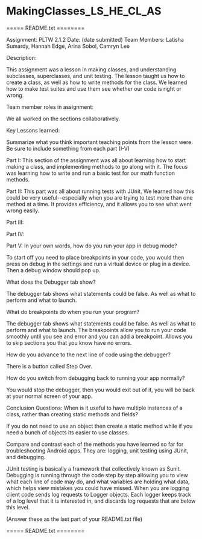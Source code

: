 # MakingClasses_LS_HE_CL_AS
===== README.txt ========

Assignment: PLTW 2.1.2
Date: (date submitted)
Team Members: Latisha Sumardy, Hannah Edge, Arina Sobol, Camryn Lee 

Description:

This assignment was a lesson in making classes, and understanding subclasses, superclasses, and unit testing. The lesson taught us how to create a class, as well as how to write methods for the class. We learned how to make test suites and use them see whether our code is right or wrong. 

Team member roles in assignment: 

We all worked on the sections collaboratively.

Key Lessons learned:

Summarize what you think important teaching points from the lesson were.  Be sure to
include something from each part (I-V)

Part I: 
This section of the assignment was all about learning how to start making a class, and implementing methods to go along with it. The focus was learning how to write and run a basic test for our math function methods.

Part II:
This part was all about running tests with JUnit. We learned how this could be very useful--especially when you are trying to test more than one method at a time. It provides efficiency, and it allows you to see what went wrong easily. 

Part III:

Part IV:

Part V:
In your own words, how do you run your app in debug mode?

To start off you need to place breakpoints in your code, you would then press on debug in the settings and run a virtual device or plug in a device. Then a debug window should pop up.

What does the Debugger tab show?

The debugger tab shows what statements could be false. As well as what to perform and what to launch.

What do breakpoints do when you run your program?

The debugger tab shows what statements could be false. As well as what to perform and what to launch.
The breakpoints allow you to run your code smoothly until you see and error and you can add a breakpoint. Allows you to skip sections you that you know have no errors.

How do you advance to the next line of code using the debugger?

There is a button called Step Over.

How do you switch from debugging back to running your app normally?

You would stop the debugger, then you would exit out of it, you will be back at your normal screen of your app.

Conclusion Questions:
When is it useful to have multiple instances of a class, rather than creating static methods and fields?

If you do not need to use an object then create a static method while if you need a bunch of objects its easier to use classes.

Compare and contrast each of the methods you have learned so far for troubleshooting Android apps. They are: logging, unit testing using JUnit, and debugging.

JUnit testing is basically a framework that collectively known as Sunit. Debugging is running through the code step by step allowing you to view what each line of code may do, and what variables are holding what data, which helps view mistakes you could have missed. When you are logging client code sends log requests to Logger objects. Each logger keeps track of a log level that it is interested in, and discards log requests that are below this level.


(Answer these as the last part of your README.txt file)

===== README.txt ========
